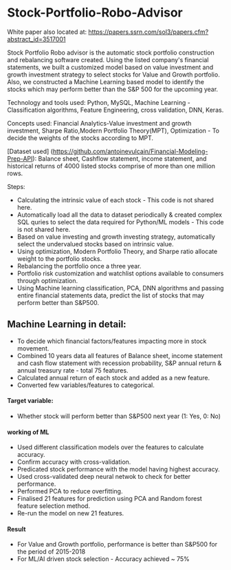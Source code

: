 # Stock-Portfolio-Robo-Advisor
White paper also located at:
https://papers.ssrn.com/sol3/papers.cfm?abstract_id=3517001

Stock Portfolio Robo advisor is the automatic stock portfolio construction and rebalancing software created. Using the listed company's financial statements, we built a customized model based on value investment and growth investment strategy to select stocks for Value and Growth portfolio. Also, we constructed a Machine Learning based model to identify the stocks which may perform better than the S&P 500 for the upcoming year.

Technology and tools used: Python, MySQL, Machine Learning - Classification algorithms, Feature Engineering, cross validation, DNN, Keras. 

Concepts used: Financial Analytics-Value investment and growth investment, Sharpe Ratio,Modern Portfolio Theory(MPT), Optimization - To decide the weights of the stocks according to MPT.

[Dataset used] (https://github.com/antoinevulcain/Financial-Modeling-Prep-API): Balance sheet, Cashflow statement, income statement, and historical returns of 4000 listed stocks comprise of more than one million rows.


Steps:
-	Calculating the intrinsic value of each stock - This code is not shared here.
- Automatically load all the data to dataset periodically & created complex SQL quries to select the data required for Python/ML models -   This code is not shared here.
-	Based on value investing and growth investing strategy, automatically select the undervalued stocks based on intrinsic value.
-	Using optimization, Modern Portfolio Theory, and Sharpe ratio allocate weight to the portfolio stocks.
-	Rebalancing the portfolio once a three year.
-	Portfolio risk customization and watchlist options available to consumers through optimization.
-	Using Machine learning classification, PCA, DNN algorithms and passing entire financial statements data, predict the list of stocks that may perform better than S&P500. 

## Machine Learning in detail:
- To decide which financial factors/features impacting more in stock movement.
- Combined 10 years data all features of Balance sheet, income statement and cash flow statement with recession probability, S&P annual   return & annual treasury rate - total 75 features.
- Calculated annual return of each stock and added as a new feature.
- Converted few variables/features to categorical.

#### Target variable:
- Whether stock will perform better than S&P500 next year (1: Yes, 0: No)

#### working of ML
- Used different classification models over the features to calculate accuracy.
- Confirm accuracy with cross-validation.
- Predicated stock performance with the model having highest accuracy.
- Used cross-validated deep neural netwok to check for better performance.
- Performed PCA to reduce overfitting.
- Finalised 21 features for prediction using PCA and Random forest feature selection method.
- Re-run the model on new 21 features.

#### Result
- For Value and Growth portfolio, performance is better than S&P500 for the period of 2015-2018
- For ML/AI driven stock selection - Accuracy achieved ~ 75%
